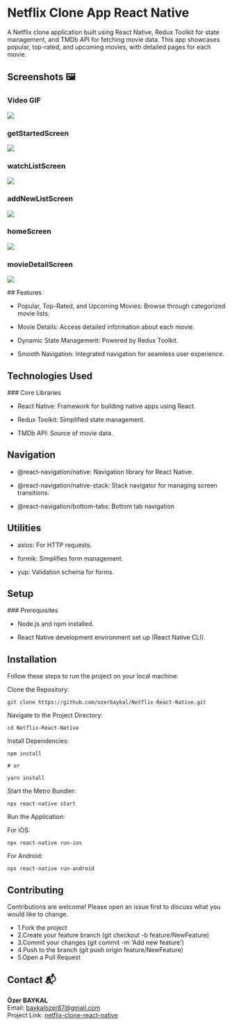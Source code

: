 # Netflix Clone App React Native

A Netflix clone application built using React Native, Redux Toolkit for state management, and TMDb API for fetching movie data. This app showcases popular, top-rated, and upcoming movies, with detailed pages for each movie.

## Screenshots 🖼️

### Video GIF

![](./src/assets/image/netflixRecord.gif)

### getStartedScreen

![](./src/assets/image/getStartedScreen.png)

### watchListScreen

![](./src/assets/image/watchListScreen.png)

### addNewListScreen

![](./src/assets/image/addNewlistScreen.png)

### homeScreen

![](./src/assets/image/HomeScreen.png)

### movieDetailScreen

![](./src/assets/image/movieDetailScreen.png)

## Features

- Popular, Top-Rated, and Upcoming Movies: Browse through categorized movie lists.

- Movie Details: Access detailed information about each movie.

- Dynamic State Management: Powered by Redux Toolkit.

- Smooth Navigation: Integrated navigation for seamless user experience.

## Technologies Used

### Core Libraries

- React Native: Framework for building native apps using React.

- Redux Toolkit: Simplified state management.

- TMDb API: Source of movie data.

## Navigation

- @react-navigation/native: Navigation library for React Native.

- @react-navigation/native-stack: Stack navigator for managing screen transitions.

- @react-navigation/bottom-tabs: Bottom tab navigation

## Utilities

- axios: For HTTP requests.

- formik: Simplifies form management.

- yup: Validation schema for forms.

## Setup

### Prerequisites

- Node.js and npm installed.

- React Native development environment set up (React Native CLI).

## Installation

Follow these steps to run the project on your local machine:

Clone the Repository:

```
git clone https://github.com/ozerbaykal/Netflix-React-Native.git
```

Navigate to the Project Directory:

```
cd Netflix-React-Native
```

Install Dependencies:

```
npm install

# or

yarn install
```

Start the Metro Bundler:

```
npx react-native start
```

Run the Application:

For iOS:

```
npx react-native run-ios
```

For Android:

```
npx react-native run-android
```

## Contributing

Contributions are welcome! Please open an issue first to discuss what you would like to change.

- 1.Fork the project
- 2.Create your feature branch (git checkout -b feature/NewFeature)
- 3.Commit your changes (git commit -m 'Add new feature')
- 4.Push to the branch (git push origin feature/NewFeature)
- 5.Open a Pull Request

## Contact 📬

**Özer BAYKAL**  
Email: [baykalozer87@gmail.com](mailto:baykalozer87@gmail.com)  
Project Link: [netflix-clone-react-native](https://github.com/ozerbaykal/Netflix-React-Native)
